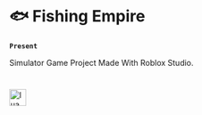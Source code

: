 # 🐟 Fishing Empire

**`Present`**

Simulator Game Project Made With Roblox Studio.

#

<img align="left" alt="lua" width="30px" style="padding-right:10px;" src="https://cdn.jsdelivr.net/gh/devicons/devicon/icons/lua/lua-original.svg"/>
